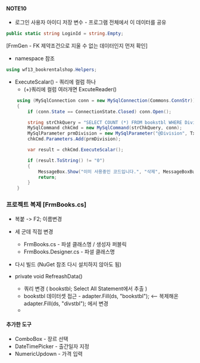 #### NOTE10


- 로그인 사용자 아이디 저장 변수  -  프로그램 전체에서 이 데이터를 공유
```cs
public static string LoginId = string.Empty;
```

[FrmGen - FK 제약조건으로 지울 수 없는 데이터인지 먼저 확인]
- namespace 참조
```cs
using wf13_bookrentalshop.Helpers;
```
- ExecuteScalar() - 쿼리에 컬럼 하나
    - (+)쿼리에 컬럼 여러개면 ExcuteReader()
```cs
    using (MySqlConnection conn = new MySqlConnection(Commons.ConnStr))     // Helpers.Commons.ConnStr 에서 Helpers 생략가능
    {
        if (conn.State == ConnectionState.Closed) conn.Open();

        string strChkQuery = "SELECT COUNT (*) FROM bookstbl WHERE Division = @Division";
        MySqlCommand chkCmd = new MySqlCommand(strChkQuery, conn);
        MySqlParameter prmDivision = new MySqlParameter("@Division", TxtDiv.Text);
        chkCmd.Parameters.Add(prmDivision);

        var result = chkCmd.ExecuteScalar();

        if (result.ToString() != "0")
        {
            MessageBox.Show("이미 사용중인 코드입니다.", "삭제", MessageBoxButtons.OK, MessageBoxIcon.Information);
            return;
        }
    }
```

### 프로젝트 복제 [FrmBooks.cs]
- 복붙 -> F2; 이름변경
- 세 군데 직접 변경
    - FrmBooks.cs - 파셜 클래스명 / 생성자 퍼블릭
    - FrmBooks.Designer.cs - 파셜 클래스명
- 다시 빌드 (NuGet 참조 다시 설치하지 않아도 됨)

- private void RefreashData()
    - 쿼리 변경 ( bookstbl; Select All Statement에서 추출 )
    - bookstbl 데이터셋 접근 - adapter.Fill(ds, "bookstbl");  <--  복제해온 adapter.Fill(ds, "divstbl"); 에서 변경
    - 

#### 추가한 도구
- ComboBox       - 장르 선택
- DateTimePicker - 출간일자 지정
- NumericUpdown  - 가격 입력

